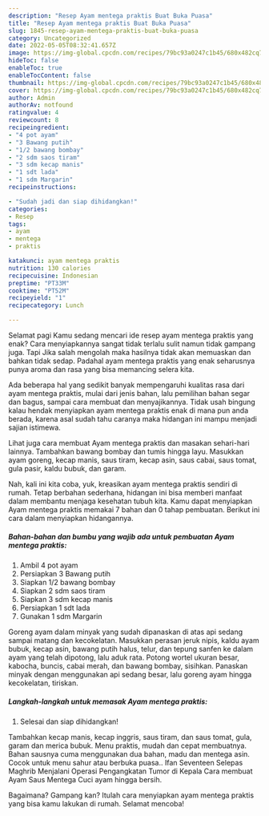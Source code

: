 ```yaml
---
description: "Resep Ayam mentega praktis Buat Buka Puasa"
title: "Resep Ayam mentega praktis Buat Buka Puasa"
slug: 1845-resep-ayam-mentega-praktis-buat-buka-puasa
category: Uncategorized
date: 2022-05-05T08:32:41.657Z
image: https://img-global.cpcdn.com/recipes/79bc93a0247c1b45/680x482cq70/ayam-mentega-praktis-foto-resep-utama.jpg
hideToc: false
enableToc: true
enableTocContent: false
thumbnail: https://img-global.cpcdn.com/recipes/79bc93a0247c1b45/680x482cq70/ayam-mentega-praktis-foto-resep-utama.jpg
cover: https://img-global.cpcdn.com/recipes/79bc93a0247c1b45/680x482cq70/ayam-mentega-praktis-foto-resep-utama.jpg
author: Admin
authorAv: notfound
ratingvalue: 4
reviewcount: 8
recipeingredient:
- "4 pot ayam"
- "3 Bawang putih"
- "1/2 bawang bombay"
- "2 sdm saos tiram"
- "3 sdm kecap manis"
- "1 sdt lada"
- "1 sdm Margarin"
recipeinstructions:

- "Sudah jadi dan siap dihidangkan!"
categories:
- Resep
tags:
- ayam
- mentega
- praktis

katakunci: ayam mentega praktis 
nutrition: 130 calories
recipecuisine: Indonesian
preptime: "PT33M"
cooktime: "PT52M"
recipeyield: "1"
recipecategory: Lunch

---
```



Selamat pagi Kamu sedang mencari ide resep ayam mentega praktis yang enak? Cara menyiapkannya sangat tidak terlalu sulit namun tidak gampang juga. Tapi Jika salah mengolah maka hasilnya tidak akan memuaskan dan bahkan tidak sedap. Padahal ayam mentega praktis yang enak seharusnya punya aroma dan rasa yang bisa memancing selera kita.


Ada beberapa hal yang sedikit banyak mempengaruhi kualitas rasa dari ayam mentega praktis, mulai dari jenis bahan, lalu pemilihan bahan segar dan bagus, sampai cara membuat dan menyajikannya. Tidak usah bingung kalau hendak menyiapkan ayam mentega praktis enak di mana pun anda berada, karena asal sudah tahu caranya maka hidangan ini mampu menjadi sajian istimewa.

Lihat juga cara membuat Ayam mentega praktis dan masakan sehari-hari lainnya. Tambahkan bawang bombay dan tumis hingga layu. Masukkan ayam goreng, kecap manis, saus tiram, kecap asin, saus cabai, saus tomat, gula pasir, kaldu bubuk, dan garam.


Nah, kali ini kita coba, yuk, kreasikan ayam mentega praktis sendiri di rumah. Tetap berbahan sederhana, hidangan ini bisa memberi manfaat dalam membantu menjaga kesehatan tubuh kita. Kamu dapat menyiapkan Ayam mentega praktis memakai 7 bahan dan 0 tahap pembuatan. Berikut ini cara dalam menyiapkan hidangannya.

<!--inarticleads1-->

##### Bahan-bahan dan bumbu yang wajib ada untuk pembuatan Ayam mentega praktis:

1. Ambil 4 pot ayam
1. Persiapkan 3 Bawang putih
1. Siapkan 1/2 bawang bombay
1. Siapkan 2 sdm saos tiram
1. Siapkan 3 sdm kecap manis
1. Persiapkan 1 sdt lada
1. Gunakan 1 sdm Margarin


Goreng ayam dalam minyak yang sudah dipanaskan di atas api sedang sampai matang dan kecokelatan. Masukkan perasan jeruk nipis, kaldu ayam bubuk, kecap asin, bawang putih halus, telur, dan tepung sanfen ke dalam ayam yang telah dipotong, lalu aduk rata. Potong wortel ukuran besar, kabocha, buncis, cabai merah, dan bawang bombay, sisihkan. Panaskan minyak dengan menggunakan api sedang besar, lalu goreng ayam hingga kecokelatan, tiriskan. 

<!--inarticleads2-->

##### Langkah-langkah untuk memasak Ayam mentega praktis:


1. Selesai dan siap dihidangkan!

Tambahkan kecap manis, kecap inggris, saus tiram, dan saus tomat, gula, garam dan merica bubuk. Menu praktis, mudah dan cepat membuatnya. Bahan sausnya cuma menggunakan dua bahan, madu dan mentega asin. Cocok untuk menu sahur atau berbuka puasa.. Ifan Seventeen Selepas Maghrib Menjalani Operasi Pengangkatan Tumor di Kepala Cara membuat Ayam Saus Mentega Cuci ayam hingga bersih. 

Bagaimana? Gampang kan? Itulah cara menyiapkan ayam mentega praktis yang bisa kamu lakukan di rumah. Selamat mencoba!
